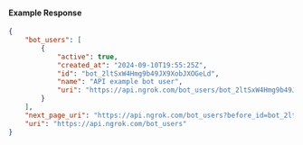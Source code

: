 <!-- Code generated for API Clients. DO NOT EDIT. -->

#### Example Response

```json
{
	"bot_users": [
		{
			"active": true,
			"created_at": "2024-09-10T19:55:25Z",
			"id": "bot_2ltSxW4Hmg9b49JX9XobJXOGeLd",
			"name": "API example bot user",
			"uri": "https://api.ngrok.com/bot_users/bot_2ltSxW4Hmg9b49JX9XobJXOGeLd"
		}
	],
	"next_page_uri": "https://api.ngrok.com/bot_users?before_id=bot_2ltSxW4Hmg9b49JX9XobJXOGeLd&limit=1",
	"uri": "https://api.ngrok.com/bot_users"
}
```
